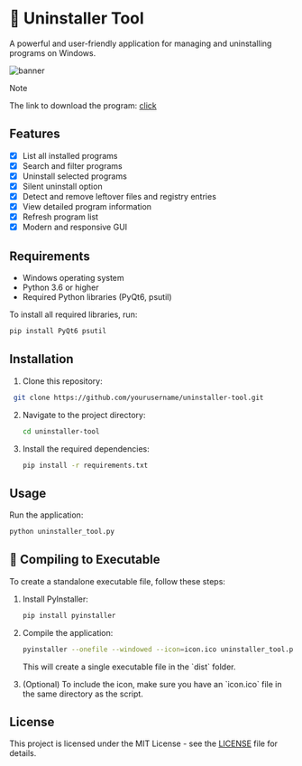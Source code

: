 # 🗿 Uninstaller Tool

A powerful and user-friendly application for managing and uninstalling programs on Windows.

<img alt="banner" src="https://cdn.glitch.global/64e004e3-d81d-4b3a-9fb1-c899982de83f/b9b742e9-8926-40c1-89d8-0da9618ae1f0.image.png?v=1735136414857">

> [!NOTE]
> The link to download the program: [click](https://github.com/lordofsunshine/uninstaller-tool/releases/download/v.0.0.1/main.exe)

## Features

- [x] List all installed programs
- [x] Search and filter programs
- [x] Uninstall selected programs
- [x] Silent uninstall option
- [x] Detect and remove leftover files and registry entries
- [x] View detailed program information
- [x] Refresh program list
- [x] Modern and responsive GUI

## Requirements

- Windows operating system
- Python 3.6 or higher
- Required Python libraries (PyQt6, psutil)

To install all required libraries, run:
```bash
pip install PyQt6 psutil
```

## Installation

1. Clone this repository:
  ```bash
   git clone https://github.com/yourusername/uninstaller-tool.git
   ```

2. Navigate to the project directory:
   ```bash
   cd uninstaller-tool
   ```

3. Install the required dependencies:
   ```bash
   pip install -r requirements.txt
   ```

## Usage

Run the application:

```bash
python uninstaller_tool.py
```

## 🔑 Compiling to Executable

To create a standalone executable file, follow these steps:

1. Install PyInstaller:
   ```bash
   pip install pyinstaller
   ```

2. Compile the application:
   ```bash
   pyinstaller --onefile --windowed --icon=icon.ico uninstaller_tool.py
   ```

   This will create a single executable file in the \`dist\` folder.

3. (Optional) To include the icon, make sure you have an \`icon.ico\` file in the same directory as the script.

## License

This project is licensed under the MIT License - see the [LICENSE](LICENSE) file for details.

